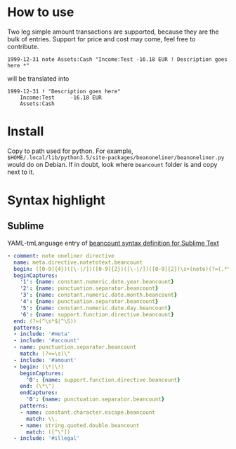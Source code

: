 # How to use

Two leg simple amount transactions are supported, because they are the bulk of entries. Support for price and cost may come, feel free to contribute.

```
1999-12-31 note Assets:Cash "Income:Test -16.18 EUR ! Description goes here *"
```

will be translated into

```
1999-12-31 ! "Description goes here"
	Income:Test		-16.18 EUR
	Assets:Cash
```

# Install

Copy to path used for python. For example, `$HOME/.local/lib/python3.5/site-packages/beanoneliner/beanoneliner.py` would do on Debian. If in doubt, look where `beancount` folder is and copy next to it.

# Syntax highlight

## Sublime

YAML-tmLanguage entry of [beancount syntax definition for Sublime Text](https://github.com/draug3n/sublime-beancount)

```yaml
- comment: note oneliner directive
  name: meta.directive.notetotext.beancount
  begin: ([0-9]{4})([\-|/])([0-9]{2})([\-|/])([0-9]{2})\s+(note)(?=(.*\*\"\s))
  beginCaptures:
    '1': {name: constant.numeric.date.year.beancount}
    '2': {name: punctuation.separator.beancount}
    '3': {name: constant.numeric.date.month.beancount}
    '4': {name: punctuation.separator.beancount}
    '5': {name: constant.numeric.date.day.beancount}
    '6': {name: support.function.directive.beancount}
  end: (?=(^\s*$|^\S))
  patterns:
  - include: '#meta'
  - include: '#account'
  - name: punctuation.separator.beancount
    match: (?<=\s)\"
  - include: '#amount'
  - begin: (\*|\!)
    beginCaptures:
      '0': {name: support.function.directive.beancount}
    end: (\*\")
    endCaptures:
      '0': {name: punctuation.separator.beancount}
    patterns:
    - name: constant.character.escape.beancount
      match: \\.
    - name: string.quoted.double.beancount
      match: ([^\"])
  - include: '#illegal'
```
